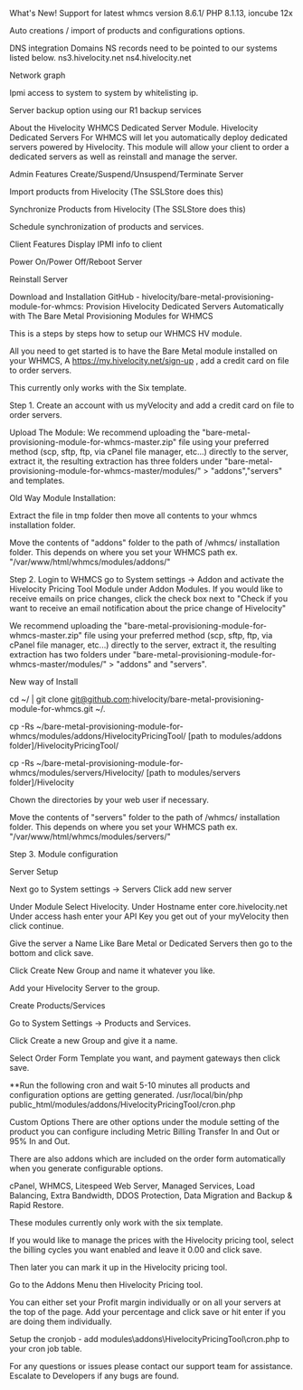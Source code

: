 What's New!
Support for latest whmcs version 8.6.1/ PHP 8.1.13, ioncube 12x

Auto creations / import of products and configurations options.

DNS integration Domains NS records need to be pointed to our systems listed below.
ns3.hivelocity.net
ns4.hivelocity.net

Network graph

Ipmi access to system to system by whitelisting ip.

Server backup option using our R1 backup services

About the Hivelocity WHMCS Dedicated Server Module.
Hivelocity Dedicated Servers For WHMCS will let you automatically deploy dedicated servers powered by Hivelocity. This module will allow your client to order a dedicated servers as well as reinstall and manage the server.

Admin Features
Create/Suspend/Unsuspend/Terminate Server

Import products from Hivelocity (The SSLStore does this)

Synchronize Products from Hivelocity (The SSLStore does this)

Schedule synchronization of products and services.

Client Features Display IPMI info to client

Power On/Power Off/Reboot Server

Reinstall Server

Download and Installation
GitHub - hivelocity/bare-metal-provisioning-module-for-whmcs: Provision Hivelocity Dedicated Servers Automatically with The Bare Metal Provisioning Modules for WHMCS

This is a steps by steps how to setup our WHMCS HV module.

All you need to get started is to have the Bare Metal module installed on your WHMCS, A https://my.hivelocity.net/sign-up , add a credit card on file to order servers.

This currently only works with the Six template.

Step 1. Create an account with us myVelocity and add a credit card on file to order servers.

Upload The Module: We recommend uploading the "bare-metal-provisioning-module-for-whmcs-master.zip" file using your preferred method (scp, sftp, ftp, via cPanel file manager, etc...) directly to the server, extract it, the resulting extraction has three folders under "bare-metal-provisioning-module-for-whmcs-master/modules/" > "addons","servers" and templates.

Old Way Module Installation:

Extract the file in tmp folder then move all contents to your whmcs installation folder.

Move the contents of "addons" folder to the path of /whmcs/ installation folder. This depends on where you set your WHMCS path ex. "/var/www/html/whmcs/modules/addons/"

Step 2. Login to WHMCS go to System settings -> Addon and activate the Hivelocity Pricing Tool Module under Addon Modules. If you would like to receive emails on price changes, click the check box next to "Check if you want to receive an email notification about the price change of Hivelocity"

We recommend uploading the "bare-metal-provisioning-module-for-whmcs-master.zip" file using your preferred method (scp, sftp, ftp, via cPanel file manager, etc...) directly to the server, extract it, the resulting extraction has two folders under "bare-metal-provisioning-module-for-whmcs-master/modules/" > "addons" and "servers".

New way of Install

cd ~/ | git clone git@github.com:hivelocity/bare-metal-provisioning-module-for-whmcs.git ~/.

cp -Rs ~/bare-metal-provisioning-module-for-whmcs/modules/addons/HivelocityPricingTool/ [path to modules/addons folder]/HivelocityPricingTool/

cp -Rs ~/bare-metal-provisioning-module-for-whmcs/modules/servers/Hivelocity/ [path to modules/servers folder]/Hivelocity

Chown the directories by your web user if necessary.

Move the contents of "servers" folder to the path of /whmcs/ installation folder. This depends on where you set your WHMCS path ex. "/var/www/html/whmcs/modules/servers/"

Step 3. Module configuration

Server Setup

Next go to System settings -> Servers Click add new server

Under Module Select Hivelocity. Under Hostname enter core.hivelocity.net Under access hash enter your API Key you get out of your myVelocity then click continue.

Give the server a Name Like Bare Metal or Dedicated Servers then go to the bottom and click save.

Click Create New Group and name it whatever you like.

Add your Hivelocity Server to the group.

Create Products/Services

Go to System Settings -> Products and Services.

Click Create a new Group and give it a name.

Select Order Form Template you want, and payment gateways then click save.

**Run the following cron and wait 5-10 minutes all products and configuration options are getting generated.
/usr/local/bin/php public_html/modules/addons/HivelocityPricingTool/cron.php

Custom Options
There are other options under the module setting of the product you can configure including Metric Billing Transfer In and Out or 95% In and Out.

There are also addons which are included on the order form automatically when you generate configurable options.

cPanel, WHMCS, Litespeed Web Server, Managed Services, Load Balancing, Extra Bandwidth, DDOS Protection, Data Migration and Backup & Rapid Restore.

These modules currently only work with the six template.

If you would like to manage the prices with the Hivelocity pricing tool, select the billing cycles you want enabled and leave it 0.00 and click save.

Then later you can mark it up in the Hivelocity pricing tool.

Go to the Addons Menu then Hivelocity Pricing tool.

You can either set your Profit margin individually or on all your servers at the top of the page. Add your percentage and click save or hit enter if you are doing them individually.

Setup the cronjob - add modules\addons\HivelocityPricingTool\cron.php to your cron job table.

For any questions or issues please contact our support team for assistance. Escalate to Developers if any bugs are found.
